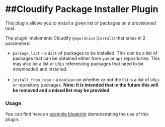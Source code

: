 ##Cloudify Package Installer Plugin
========================

This plugin allows you to install a given list of packages on a provisioned host.

The plugin implements Cloudify `@operation` (`Install`) that takes in 2 parameters: <br>

- `package_list` - a `dict` of packages to be installed. This can be a list of packages that can be obtained either from `yum` or `apt` repositories. This may also be a list or `URLs` referencing packages that need to be downloaded and installed.<br><br>
- `install_from_repo` - a `boolean` on whether or not the list is a list of `URLs` or repository packages. **Note: It is intended that in the future this will be removed and a mixed list may be provided**

### Usage

You can find here an [example blueprint]("https://github.com/kemiz/package-installer-example-cfy3") demonstrating the use of this plugin.